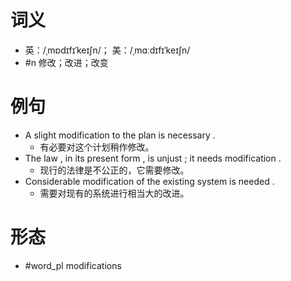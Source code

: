 # 词义
- 英：/ˌmɒdɪfɪˈkeɪʃn/； 美：/ˌmɑːdɪfɪˈkeɪʃn/
- #n 修改；改进；改变
# 例句
- A slight modification to the plan is necessary .
	- 有必要对这个计划稍作修改。
- The law , in its present form , is unjust ; it needs modification .
	- 现行的法律是不公正的，它需要修改。
- Considerable modification of the existing system is needed .
	- 需要对现有的系统进行相当大的改进。
# 形态
- #word_pl modifications
